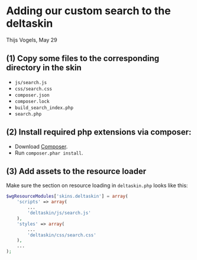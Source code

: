 # Adding our custom search to the deltaskin

Thijs Vogels, May 29

## (1) Copy some files to the corresponding directory in the skin

* `js/search.js`
* `css/search.css`
* `composer.json`
* `composer.lock`
* `build_search_index.php`
* `search.php`

## (2) Install required php extensions via composer:

* Download [Composer](https://getcomposer.org/download/).
* Run `composer.phar install`.

## (3) Add assets to the resource loader

Make sure the section on resource loading in `deltaskin.php` looks like this:

```php
$wgResourceModules['skins.deltaskin'] = array(
    'scripts' => array(
        ...
        'deltaskin/js/search.js'
    ),
    'styles' => array(
        ...
        'deltaskin/css/search.css'
    ),
    ...
);
```